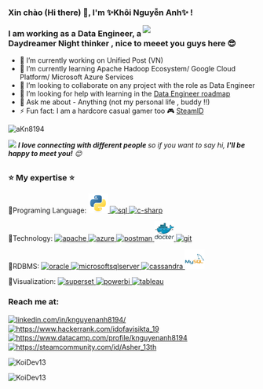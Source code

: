 ### Xin chào (Hi there) 👋, I'm ✨Khôi Nguyễn Anh✨ [ ](https://i.pinimg.com/originals/bb/82/21/bb82217d6c6a89cad939f8c8567f6171.gif)!

<img align='right' src="https://media.giphy.com/media/M9gbBd9nbDrOTu1Mqx/giphy.gif" width="230">
<h3>I am working as a Data Engineer, a Daydreamer Night thinker , nice to meeet you guys here 😎 </h3>

- 🔭 I’m currently working on Unified Post (VN)
- 🌱 I’m currently learning Apache Hadoop Ecosystem/ Google Cloud Platform/ Microsoft Azure Services
- 👯 I’m looking to collaborate on any project with the role as Data Engineer
- 🤔 I’m looking for help with learning in the [Data Engineer roadmap](https://github.com/datastacktv/data-engineer-roadmap)
- 💬 Ask me about - Anything (not my personal life , buddy !!)
- ⚡ Fun fact: I am a hardcore casual gamer too 🎮 [SteamID](https://steamcommunity.com/id/Asher_13th)

<p align="left"> <img src="https://komarev.com/ghpvc/?username=aKn8194&label=Profile%20views&color=0e75b6&style=flat-square" alt="aKn8194" /> </p>

<img src="https://media.giphy.com/media/LnQjpWaON8nhr21vNW/giphy.gif" width="60"> <em><b>I love connecting with different people </b>so if you want to say hi, <b> I'll be happy to meet you!</b> 😊</em>

<h2></h2>
<h3 align="left"><b>⭐️ My expertise ⭐️ </b></h3>

<p align="left"> 
🔶Programing Language: 
<a href="https://www.python.org" target="_blank"> <img src="https://raw.githubusercontent.com/devicons/devicon/master/icons/python/python-original.svg" alt="python" width="40" height="40"/> </a><a href="https://www.sql.org/" target="_blank"> <img src="https://www.svgrepo.com/show/13344/sql-file-format.svg" alt="sql" width="40" height="40"/> </a>
</a><a href="https://docs.microsoft.com/en-us/dotnet/csharp/" target="_blank"> <img src="https://seeklogo.com/images/C/c-sharp-c-logo-02F17714BA-seeklogo.com.png" alt="c-sharp" width="40" height="40"/> </a>

🔶Technology: 
<a href="https://hadoop.apache.org/" target="_blank"> <img src="https://seeklogo.com/images/H/hadoop-logo-608148F581-seeklogo.com.png" alt="apache" width="40" height="40"/> </a> 
<a href="https://azure.microsoft.com/en-us/" target="_blank"> <img src="https://www.svgrepo.com/show/303372/azure-1-logo.svg" alt="azure" width="40" height="40"/> </a> 
<a href="https://postman.com" target="_blank"> <img src="https://www.vectorlogo.zone/logos/getpostman/getpostman-icon.svg" alt="postman" width="40" height="40"/> </a> 
<a href="https://www.docker.com/" target="_blank"> <img src="https://raw.githubusercontent.com/devicons/devicon/master/icons/docker/docker-original-wordmark.svg" alt="docker" width="40" height="40"/> </a>
 <a href="https://git-scm.com/" target="_blank"> <img src="https://www.vectorlogo.zone/logos/git-scm/git-scm-icon.svg" alt="git" width="40" height="40"/> </a>  

🔶RDBMS: 
<a href="https://www.oracle.com/index.html" target="_blank"> <img src="https://www.svgrepo.com/show/303303/oracle-6-logo.svg" alt="oracle" width="40" height="40"/> </a> 
<a href="https://www.microsoft.com/en-us/sql-server/sql-server-2019" target="_blank"> <img src="https://www.svgrepo.com/show/306420/microsoftsqlserver.svg" alt="microsoftsqlserver" width="40" height="40"/> </a> 
<a href="https://cassandra.apache.org/" target="_blank"> <img src="https://www.svgrepo.com/show/305710/apachecassandra.svg" alt="cassandra" width="40" height="40"/> </a> 
<a href="https://www.mysql.com/" target="_blank"> <img src="https://raw.githubusercontent.com/devicons/devicon/master/icons/mysql/mysql-original-wordmark.svg" alt="mysql" width="40" height="40"/> </a> 

🔶Visualization: 
<a href="https://superset.apache.org/" target="_blank"> <img src="https://www.freney.com/images/supersetcolor.png" alt="superset" width="40" height="40"/> </a>
<a href="https://powerbi.microsoft.com/en-us/" target="_blank"> <img src="https://www.svgrepo.com/show/306593/powerbi.svg" alt="powerbi" width="40" height="40"/> </a> 
<a href="https://www.tableau.com/" target="_blank"> <img src="https://www.svgrepo.com/show/306830/tableau.svg" alt="tableau" width="40" height="40"/> </a> 

 </p>

<h3 align="left">Reach me at:</h3>
<p align="left">
<a href="https://linkedin.com/in/knguyenanh8194/" target="blank"><img align="center" src="https://cdn.jsdelivr.net/npm/simple-icons@3.0.1/icons/linkedin.svg" alt="linkedin.com/in/knguyenanh8194/" height="30" width="40" /></a>
<a href="https://www.hackerrank.com/knguyenanh8194" target="blank"><img align="center" src="https://cdn.jsdelivr.net/npm/simple-icons@3.0.1/icons/hackerrank.svg" alt="https://www.hackerrank.com/idofavisikta_19" height="30" width="40" /></a>
<a href="https://www.datacamp.com/profile/knguyenanh8194" target="blank"><img align="center" src="https://cdn.jsdelivr.net/npm/simple-icons@3.0.1/icons/datacamp.svg" alt="https://www.datacamp.com/profile/knguyenanh8194" height="30" width="40" /></a>
<a href="https://steamcommunity.com/id/Asher_13th" target="blank"><img align="center" src="https://cdn.jsdelivr.net/npm/simple-icons@3.0.1/icons/steam.svg" alt="https://steamcommunity.com/id/Asher_13th" height="30" width="40" /></a>
</p>
<p>&nbsp;<img align="left" src="https://github-readme-stats.vercel.app/api?username=KoiDev13&show_icons=true&locale=en" alt="KoiDev13" />
 </p><p><img align="left" src="https://github-readme-stats.vercel.app/api/top-langs?username=KoiDev13&show_icons=true&title_color=3a0e8b&locale=en&layout=compact" alt="KoiDev13" /></p>
